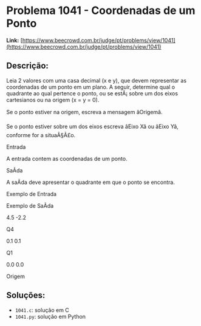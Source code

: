 # Problema 1041 - Coordenadas de um Ponto

**Link:** [https://www.beecrowd.com.br/judge/pt/problems/view/1041](https://www.beecrowd.com.br/judge/pt/problems/view/1041)

## Descrição:
Leia 2 valores com uma casa decimal (x e y), que devem representar as coordenadas de um ponto em um plano. A seguir, determine qual o quadrante ao qual pertence o ponto, ou se estÃ¡ sobre um dos eixos cartesianos ou na origem (x = y = 0).








Se o ponto estiver na origem, escreva a mensagem âOrigemâ.


Se o ponto estiver sobre um dos eixos escreva âEixo Xâ ou âEixo Yâ, conforme for a situaÃ§Ã£o.




Entrada




A entrada contem as coordenadas de um ponto.




SaÃ­da




A saÃ­da deve apresentar o quadrante em que o ponto se encontra.












Exemplo de Entrada


Exemplo de SaÃ­da












4.5 -2.2






Q4


















0.1 0.1






Q1


















0.0 0.0






Origem

## Soluções:
- `1041.c`: solução em C
- `1041.py`: solução em Python
